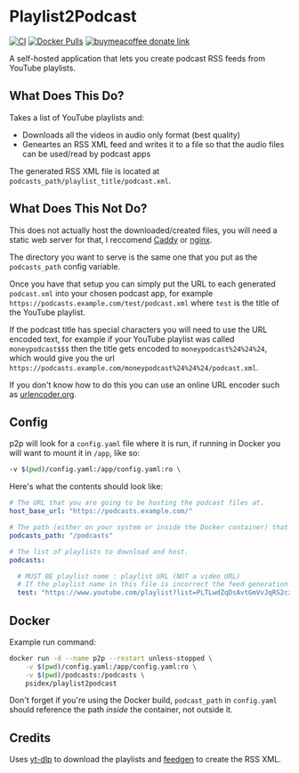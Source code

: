 # Playlist2Podcast

[![CI](https://github.com/psidex/playlist2podcast/actions/workflows/main.yml/badge.svg)](https://github.com/psidex/playlist2podcast/actions/workflows/main.yml)
[![Docker Pulls](https://img.shields.io/docker/pulls/psidex/playlist2podcast)](https://hub.docker.com/repository/docker/psidex/playlist2podcast)
[![buymeacoffee donate link](https://img.shields.io/badge/Donate-Beer-FFDD00.svg?style=flat&colorA=35383d)](https://www.buymeacoffee.com/psidex)

A self-hosted application that lets you create podcast RSS feeds from YouTube
playlists.

## What Does This Do?

Takes a list of YouTube playlists and:

- Downloads all the videos in audio only format (best quality)
- Geneartes an RSS XML feed and writes it to a file so that the audio files can
  be used/read by podcast apps

The generated RSS XML file is located at
`podcasts_path/playlist_title/podcast.xml`.

## What Does This Not Do?

This does not actually host the downloaded/created files, you will need a static
web server for that, I reccomend [Caddy](https://caddyserver.com/) or
[nginx](https://www.nginx.com/).

The directory you want to serve is the same one that you put as the
`podcasts_path` config variable.

Once you have that setup you can simply put the URL to each generated
`podcast.xml` into your chosen podcast app, for example
`https://podcasts.example.com/test/podcast.xml` where `test` is the title of the
YouTube playlist.

If the podcast title has special characters you will need to use the URL encoded
text, for example if your YouTube playlist was called `moneypodcast$$$` then the
title gets encoded to `moneypodcast%24%24%24`, which would give you the url
`https://podcasts.example.com/moneypodcast%24%24%24/podcast.xml`.

If you don't know how to do this you can use an online URL encoder such as
[urlencoder.org](https://www.urlencoder.org/).

## Config

p2p will look for a `config.yaml` file where it is run, if running in Docker you
will want to mount it in `/app`, like so:

```bash
-v $(pwd)/config.yaml:/app/config.yaml:ro \
```

Here's what the contents should look like:

```yaml
# The URL that you are going to be hosting the podcast files at.
host_base_url: "https://podcasts.example.com/"

# The path (either on your system or inside the Docker container) that will contain the podcast data.
podcasts_path: "/podcasts"

# The list of playlists to download and host.
podcasts:

  # MUST BE playlist name : playlist URL (NOT a video URL)
  # If the playlist name in this file is incorrect the feed generation wont work.
  test: "https://www.youtube.com/playlist?list=PLTLwdZqDsAvtGmVvJqRS2czLq2YZ_ZHPJ"
```

## Docker

Example run command:

```bash
docker run -d --name p2p --restart unless-stopped \
    -v $(pwd)/config.yaml:/app/config.yaml:ro \
    -v $(pwd)/podcasts:/podcasts \
    psidex/playlist2podcast
```

Don't forget if you're using the Docker build, `podcast_path` in `config.yaml`
should reference the path _inside_ the container, not outside it.

## Credits

Uses [yt-dlp](https://github.com/yt-dlp/yt-dlp) to download the playlists and
[feedgen](https://feedgen.kiesow.be/) to create the RSS XML.
